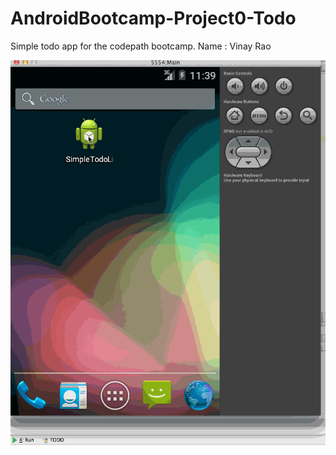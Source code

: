 AndroidBootcamp-Project0-Todo
=============================

Simple todo app for the codepath bootcamp. Name : Vinay Rao

![alt tag](https://github.com/workingmonk/AndroidBootcamp-Project0-Todo/blob/master/SimpleTodoWalkthrough.gif)
